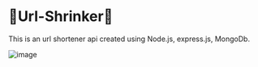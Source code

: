 # 💚Url-Shrinker💚
This is an url shortener api created using Node.js, express.js, MongoDb.

![image](https://user-images.githubusercontent.com/56967487/121802931-998acc80-cc5c-11eb-9e8b-b68e28cf3ce2.png)

